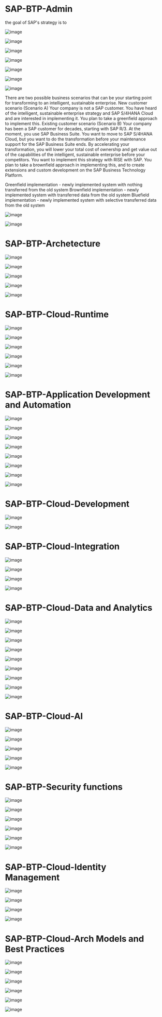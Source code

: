 # SAP-BTP-Admin

the goal of SAP's strategy is to 

![image](https://github.com/user-attachments/assets/ef1fa62d-9015-442f-bae9-974ba3b338d2)

![image](https://github.com/user-attachments/assets/ff47bf35-abbb-4203-aef1-899cdc18d036)

![image](https://github.com/user-attachments/assets/3c8dda77-5e98-4f59-9a0c-be7d597eed4c)

![image](https://github.com/user-attachments/assets/b5bd5cd6-b132-491f-a158-9a0bd0f92c7d)

![image](https://github.com/user-attachments/assets/c89c4d4f-5448-4e47-9728-1e831c2d1d4c)

![image](https://github.com/user-attachments/assets/2f6a76eb-367c-447f-95a7-687fb4abe12f)

![image](https://github.com/user-attachments/assets/afce9388-6cba-476b-a1f7-43ca61fcd87a)

There are two possible business scenarios that can be your starting point for transforming to an intelligent, sustainable enterprise.
New customer scenario (Scenario A)
Your company is not a SAP customer. You have heard of the intelligent, sustainable enterprise strategy and SAP S/4HANA Cloud and are interested in implementing it. You plan to take a greenfield approach to implement this.
Existing customer scenario (Scenario B)
Your company has been a SAP customer for decades, starting with SAP R/3. At the moment, you use SAP Business Suite. You want to move to SAP S/4HANA Cloud, but you want to do the transformation before your maintenance support for the SAP Business Suite ends. By accelerating your transformation, you will lower your total cost of ownership and get value out of the capabilities of the intelligent, sustainable enterprise before your competitors. You want to implement this strategy with RISE with SAP. You plan to take a brownfield approach in implementing this, and to create extensions and custom development on the SAP Business Technology Platform.

Greenfield implementation - newly implemented system with nothing transferred from the old system 
Brownfield implementation - newly implemented system with transferred data from the old system 
Bluefield implementation - newly implemented system with selective transferred data from the old system

![image](https://github.com/user-attachments/assets/f21d302b-dc8d-4308-9d0d-e2b922b1af72)

![image](https://github.com/user-attachments/assets/4792e927-2173-49e1-8296-c1cce2f5416b)

# SAP-BTP-Archetecture
![image](https://github.com/user-attachments/assets/58248149-6429-4bdb-8fb3-8aed356df6fd)

![image](https://github.com/user-attachments/assets/913e1899-27bd-48ca-9195-cc904e5d92bf)

![image](https://github.com/user-attachments/assets/c02178b8-70bc-4648-bca3-0be3c6d2da6c)

![image](https://github.com/user-attachments/assets/a13f1ae2-c525-4a2d-b180-e7fc14d085b9)

![image](https://github.com/user-attachments/assets/7f7a2ac2-f314-40f7-a6c2-4527cb47fcb7)

# SAP-BTP-Cloud-Runtime

![image](https://github.com/user-attachments/assets/58a3a790-3863-43b0-9f4a-e0c6c75d3483)

![image](https://github.com/user-attachments/assets/0453fc99-869c-40b8-83b6-612ef2f109fb)

![image](https://github.com/user-attachments/assets/6ef75bc4-b7c2-40d7-9a4f-deda9bd7f544)

![image](https://github.com/user-attachments/assets/04942420-52a9-4b21-8988-ac10dee5e360)

![image](https://github.com/user-attachments/assets/0bc46e0d-c6dc-411d-8710-d6ee5802d5ad)

![image](https://github.com/user-attachments/assets/5b1d01f7-4956-456c-9034-292a463614f2)


# SAP-BTP-Application Development and Automation
![image](https://github.com/user-attachments/assets/7692cd11-9a69-4ebb-bdc0-40b78750f76a)

![image](https://github.com/user-attachments/assets/e04a4d5c-9abd-4b18-b23b-720c6c349cf0)

![image](https://github.com/user-attachments/assets/904b74b7-a42d-45c7-a4ea-f5b558c44489)

![image](https://github.com/user-attachments/assets/a755b7fc-8af8-466d-9021-c0b50ef3e851)

![image](https://github.com/user-attachments/assets/301c622b-56bf-4584-a3eb-ac9b20fb5cd0)

![image](https://github.com/user-attachments/assets/90a0736a-f847-49e1-ad7f-90aa785530f0)

![image](https://github.com/user-attachments/assets/5a1e9d9d-1d37-4ae9-a132-177836c206e6)

![image](https://github.com/user-attachments/assets/39f069ea-63fd-440a-8149-616e9d3a5a75)


# SAP-BTP-Cloud-Development

![image](https://github.com/user-attachments/assets/b62c9d86-6aaa-4ca0-87ec-3338732460b9)

![image](https://github.com/user-attachments/assets/6a087cc9-1a4b-4fb0-a87a-03360398f711)

# SAP-BTP-Cloud-Integration
![image](https://github.com/user-attachments/assets/7d927528-c8a8-4c6d-b090-5a123c87e3ca)

![image](https://github.com/user-attachments/assets/80a331f9-8ed5-43c6-83e8-7cf6932bca1f)

![image](https://github.com/user-attachments/assets/a28f5ca1-c8a2-441e-821b-37784d3cdd16)

![image](https://github.com/user-attachments/assets/5ae8e8d9-436a-438b-b9e2-f145fe953f7a)


# SAP-BTP-Cloud-Data and Analytics
![image](https://github.com/user-attachments/assets/66fc9a21-5e06-42a3-a8e0-168c07ebe421)

![image](https://github.com/user-attachments/assets/e784c05c-b770-48e6-ac8c-aaec0d89e60a)

![image](https://github.com/user-attachments/assets/37b91161-4339-4905-8f6f-65598fbc9115)

![image](https://github.com/user-attachments/assets/ce20c64e-0149-4368-b842-26e7f0e6308d)

![image](https://github.com/user-attachments/assets/9b276ef8-d286-4934-a3c4-fe8abbecdc65)

![image](https://github.com/user-attachments/assets/caab75ac-2cb5-4a3c-9446-5bdc540407dd)

![image](https://github.com/user-attachments/assets/1afd5b0e-f4b5-46c0-8969-49ab5a384ae3)

![image](https://github.com/user-attachments/assets/d704f268-5c5b-49de-8539-3f6b9f81c59a)

![image](https://github.com/user-attachments/assets/937b4123-1e92-45f2-b2e3-29a6b7000fe3)

# SAP-BTP-Cloud-AI
![image](https://github.com/user-attachments/assets/3bce006e-2456-42dd-9713-6fd0f6fd3e0b)

![image](https://github.com/user-attachments/assets/ca3e27e7-a921-4105-b0c2-35756b011cf7)

![image](https://github.com/user-attachments/assets/99b6a6c9-1725-4d8a-b760-8f0a2932b069)

![image](https://github.com/user-attachments/assets/43920c7f-6767-4103-a3d2-ea486a17c25d)

![image](https://github.com/user-attachments/assets/76852083-bb1d-4650-8b2d-e56d825f6b75)

# SAP-BTP-Security functions
![image](https://github.com/user-attachments/assets/d662ef45-63cb-4d54-86af-36fbe3e9fafd)

![image](https://github.com/user-attachments/assets/8895c246-9f5f-45cf-b088-81a84fc7599c)

![image](https://github.com/user-attachments/assets/cbb3a9bb-d8f0-4d44-89f1-58ad6ccc3a4a)

![image](https://github.com/user-attachments/assets/c1374fd2-c55b-4510-ac3a-43d5813c3745)

![image](https://github.com/user-attachments/assets/3c3a9b86-6a4f-4864-a7d3-9190aef55014)

![image](https://github.com/user-attachments/assets/4d09475b-15b4-45fa-997d-b58171115bac)


# SAP-BTP-Cloud-Identity Management
![image](https://github.com/user-attachments/assets/cdd471cb-0498-470a-8095-136ff2f84e37)

![image](https://github.com/user-attachments/assets/79b256f4-6f90-4c72-beaa-1e11bfc1425c)

![image](https://github.com/user-attachments/assets/b66ba458-358d-4851-b9c7-8b9ccb9b61bd)

![image](https://github.com/user-attachments/assets/024c4067-b35c-44d4-9fff-bada0cfcf133)


# SAP-BTP-Cloud-Arch Models and Best Practices
![image](https://github.com/user-attachments/assets/cc489e53-4d43-4e78-818e-ada314c0d140)

![image](https://github.com/user-attachments/assets/59454644-6616-4637-b5b2-e7ff10423518)

![image](https://github.com/user-attachments/assets/fa42e0ef-e4c6-4705-b858-cd454d815714)

![image](https://github.com/user-attachments/assets/0bcd16ec-cd9a-4904-b2e2-1ee4f063be3e)

![image](https://github.com/user-attachments/assets/f7439931-3fe9-493c-a531-ecc164847aa4)

![image](https://github.com/user-attachments/assets/75db8515-81d7-47e6-a17b-a87c85b60db0)

